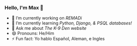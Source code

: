 ### Hello, I'm Max 👋

- 🔭 I’m currently working on *REMADi*
- 🌱 I’m currently learning *Python, Django, & PSQL databases!*
- 💬 Ask me about *The K-9 Den website*
- 😄 Pronouns: He/Him
- ⚡ Fun fact: Yo hablo Español, Aleman, e Ingles
